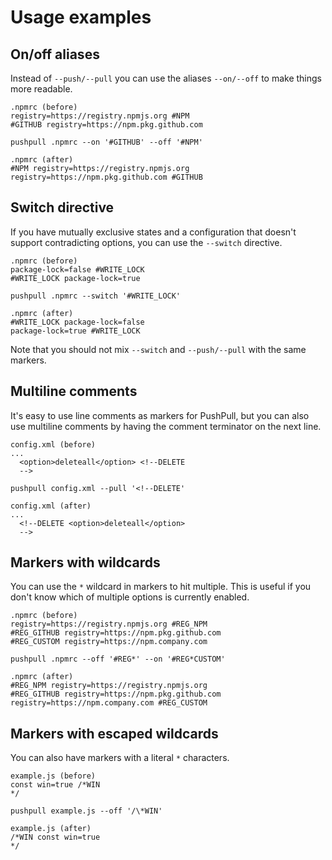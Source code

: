# Usage examples

## On/off aliases
Instead of `--push/--pull` you can use the aliases `--on/--off` to make things more readable.
```
.npmrc (before)
registry=https://registry.npmjs.org #NPM
#GITHUB registry=https://npm.pkg.github.com

pushpull .npmrc --on '#GITHUB' --off '#NPM'

.npmrc (after)
#NPM registry=https://registry.npmjs.org
registry=https://npm.pkg.github.com #GITHUB
```

## Switch directive
If you have mutually exclusive states and a configuration that doesn't support contradicting options, you can use the `--switch` directive.
```
.npmrc (before)
package-lock=false #WRITE_LOCK
#WRITE_LOCK package-lock=true

pushpull .npmrc --switch '#WRITE_LOCK'

.npmrc (after)
#WRITE_LOCK package-lock=false
package-lock=true #WRITE_LOCK
```
Note that you should not mix `--switch` and `--push/--pull` with the same markers.

## Multiline comments
It's easy to use line comments as markers for PushPull, but you can also use multiline comments by having the comment terminator on the next line.
```
config.xml (before)
...
  <option>deleteall</option> <!--DELETE
  -->

pushpull config.xml --pull '<!--DELETE'

config.xml (after)
...
  <!--DELETE <option>deleteall</option>
  -->
```

## Markers with wildcards
You can use the `*` wildcard in markers to hit multiple. This is useful if you don't know which of multiple options is currently enabled.
```
.npmrc (before)
registry=https://registry.npmjs.org #REG_NPM
#REG_GITHUB registry=https://npm.pkg.github.com
#REG_CUSTOM registry=https://npm.company.com

pushpull .npmrc --off '#REG*' --on '#REG*CUSTOM'

.npmrc (after)
#REG_NPM registry=https://registry.npmjs.org
#REG_GITHUB registry=https://npm.pkg.github.com
registry=https://npm.company.com #REG_CUSTOM
```

## Markers with escaped wildcards
You can also have markers with a literal `*` characters.
```
example.js (before)
const win=true /*WIN
*/

pushpull example.js --off '/\*WIN'

example.js (after)
/*WIN const win=true
*/
```
